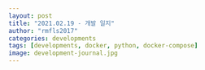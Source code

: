 ```yaml
---
layout: post
title: "2021.02.19 - 개발 일지"
author: "rmfls2017"
categories: developments
tags: [developments, docker, python, docker-compose]
image: development-journal.jpg
---
```



